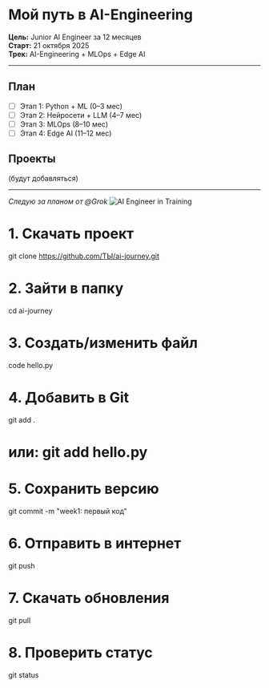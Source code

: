 # Мой путь в AI-Engineering

**Цель:** Junior AI Engineer за 12 месяцев  
**Старт:** 21 октября 2025  
**Трек:** AI-Engineering + MLOps + Edge AI  

---

## План
- [ ] Этап 1: Python + ML (0–3 мес)
- [ ] Этап 2: Нейросети + LLM (4–7 мес)
- [ ] Этап 3: MLOps (8–10 мес)
- [ ] Этап 4: Edge AI (11–12 мес)

## Проекты
(будут добавляться)

---

*Следую за планом от @Grok*
![AI Engineer in Training](https://img.shields.io/badge/AI%20Engineer-in%20Training-blue?style=for-the-badge&logo=python)
# 1. Скачать проект
git clone https://github.com/ТЫ/ai-journey.git

# 2. Зайти в папку
cd ai-journey

# 3. Создать/изменить файл
code hello.py

# 4. Добавить в Git
git add .
# или: git add hello.py

# 5. Сохранить версию
git commit -m "week1: первый код"

# 6. Отправить в интернет
git push

# 7. Скачать обновления
git pull

# 8. Проверить статус
git status
